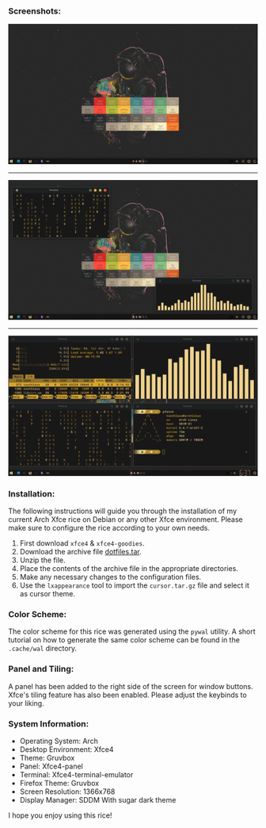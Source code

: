 ### Screenshots:

![Desktop](.assets/screenshots/2023-08-03_15-15.png) <hr>
![With some utilities](.assets/screenshots/2023-08-03_15-13.png) <hr>
![Tilled Window](.assets/screenshots/2023-08-03_18-38.png)

### Installation:
The following instructions will guide you through the installation of my current Arch Xfce rice on Debian or any other Xfce environment. Please make sure to configure the rice according to your own needs.

1. First download `xfce4` & `xfce4-goodies`.
2. Download the archive file [dotfiles.tar](https://mega.nz/file/3EMnUBhZ#keXOrmTesk7oUJ1DjA0gAL02WMu9_L5dSg7RNZJKt_Y).
3. Unzip the file.
4. Place the contents of the archive file in the appropriate directories.
5. Make any necessary changes to the configuration files.
6. Use the `lxappearance` tool to import the `cursor.tar.gz` file and select it as cursor theme.

### Color Scheme:
The color scheme for this rice was generated using the `pywal` utility. A short tutorial on how to generate the same color scheme can be found in the `.cache/wal` directory.

### Panel and Tiling:
A panel has been added to the right side of the screen for window buttons. Xfce's tiling feature has also been enabled. Please adjust the keybinds to your liking.

### System Information:
- Operating System: Arch
- Desktop Environment: Xfce4
- Theme: Gruvbox
- Panel: Xfce4-panel
- Terminal: Xfce4-terminal-emulator
- Firefox Theme: Gruvbox
- Screen Resolution: 1366x768
- Display Manager: SDDM With sugar dark theme
  
I hope you enjoy using this rice!
